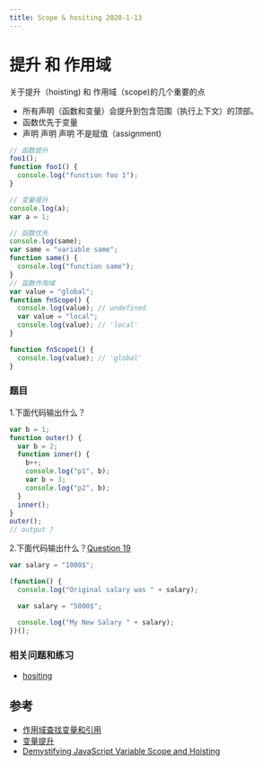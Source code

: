 ```yaml
---
title: Scope & hositing 2020-1-13
---
```


# 提升 和 作用域

关于提升（hoisting) 和 作用域（scope)的几个重要的点

- 所有声明（函数和变量）会提升到包含范围（执行上下文）的顶部。
- 函数优先于变量
- 声明 声明 声明 不是赋值（assignment)

```js
// 函数提升
foo1();
function foo1() {
  console.log("function foo 1");
}

// 变量提升
console.log(a);
var a = 1;

// 函数优先
console.log(same);
var same = "variable same";
function same() {
  console.log("function same");
}
// 函数作用域
var value = "global";
function fnScope() {
  console.log(value); // undefined
  var value = "local";
  console.log(value); // 'local'
}

function fnScope1() {
  console.log(value); // 'global'
}
```

### 题目

1.下面代码输出什么？

```js
var b = 1;
function outer() {
  var b = 2;
  function inner() {
    b++;
    console.log("p1", b);
    var b = 3;
    console.log("p2", b);
  }
  inner();
}
outer();
// output ?
```

2.下面代码输出什么？[Question 19](https://github.com/ganqqwerty/123-Essential-JavaScript-Interview-Questions#question-19-what-will-be-the-output-of-the-following-code)

```js
var salary = "1000$";

(function() {
  console.log("Original salary was " + salary);

  var salary = "5000$";

  console.log("My New Salary " + salary);
})();
```

### 相关问题和练习

- [hositing](https://github.com/ganqqwerty/123-Essential-JavaScript-Interview-Questions#hoisting)

## 参考

- [作用域查找变量和引用](https://developer.mozilla.org/zh-CN/docs/Glossary/Scope)
- [变量提升](https://developer.mozilla.org/zh-CN/docs/Glossary/Hoisting)
- [Demystifying JavaScript Variable Scope and Hoisting](https://www.sitepoint.com/demystifying-javascript-variable-scope-hoisting/)
